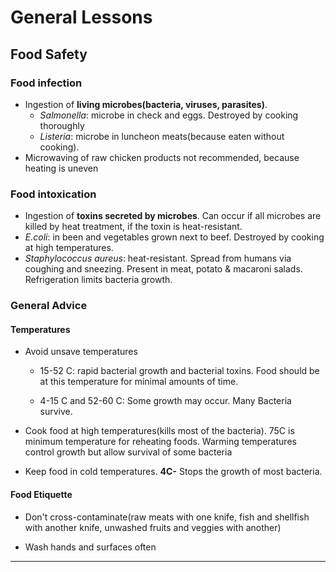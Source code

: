 # General Lessons

## Food Safety

### Food infection

- Ingestion of **living microbes(bacteria, viruses, parasites)**.
  - *Salmonella*: microbe in check and eggs. Destroyed by cooking thoroughly
  - *Listeria*: microbe in luncheon meats(because eaten without cooking).
- Microwaving of raw chicken products not recommended, because heating is uneven

### Food intoxication

- Ingestion of **toxins secreted by microbes**. Can occur if all microbes are killed by heat treatment, if the toxin is heat-resistant.
- *E.coli*: in been and vegetables grown next to beef. Destroyed by cooking at high temperatures.
- *Staphylococcus aureus*: heat-resistant. Spread from humans via coughing and sneezing. Present in meat, potato & macaroni salads. Refrigeration limits bacteria growth.

### General Advice

#### Temperatures

- Avoid unsave temperatures
  
  - 15-52 C: rapid bacterial growth and bacterial toxins. Food should be at this temperature for minimal amounts of time.
  
  - 4-15 C and 52-60 C: Some growth may occur. Many Bacteria survive.

- Cook food at high temperatures(kills most of the bacteria). 75C is minimum temperature for reheating foods. Warming temperatures control growth but allow survival of some bacteria

- Keep food in cold temperatures. **4C-** Stops the growth of most bacteria.

#### Food Etiquette

- Don't cross-contaminate(raw meats with one knife, fish and shellfish with another knife, unwashed fruits and veggies with another)

- Wash hands and surfaces often

---
